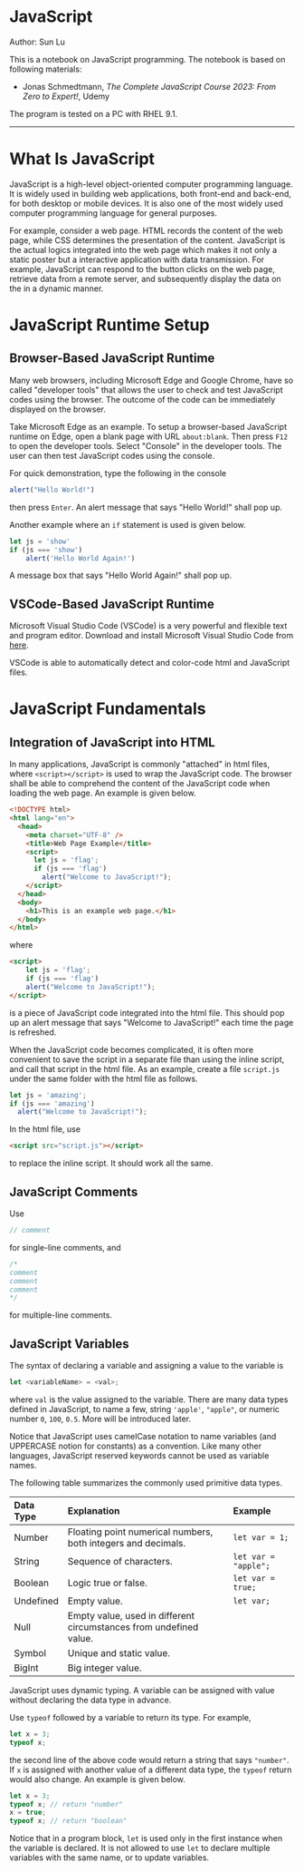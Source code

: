 # **JavaScript**

Author: Sun Lu

This is a notebook on JavaScript programming. The notebook is based on following materials:
- Jonas Schmedtmann, *The Complete JavaScript Course 2023: From Zero to Expert!*, Udemy

The program is tested on a PC with RHEL 9.1.

---

# What Is JavaScript

JavaScript is a high-level object-oriented computer programming language. It is widely used in building web applications, both front-end and back-end, for both desktop or mobile devices. It is also one of the most widely used computer programming language for general purposes.

For example, consider a web page. HTML records the content of the web page, while CSS determines the presentation of the content. JavaScript is the actual logics integrated into the web page which makes it not only a static poster but a interactive application with data transmission. For example, JavaScript can respond to the button clicks on the web page, retrieve data from a remote server, and subsequently display the data on the in a dynamic manner.

# JavaScript Runtime Setup

## Browser-Based JavaScript Runtime

Many web browsers, including Microsoft Edge and Google Chrome, have so called "developer tools" that allows the user to check and test JavaScript codes using the browser. The outcome of the code can be immediately displayed on the browser.

Take Microsoft Edge as an example. To setup a browser-based JavaScript runtime on Edge, open a blank page with URL `about:blank`. Then press `F12` to open the developer tools. Select "Console" in the developer tools. The user can then test JavaScript codes using the console.

For quick demonstration, type the following in the console
```js
alert("Hello World!")
```
then press `Enter`. An alert message that says "Hello World!" shall pop up.

Another example where an `if` statement is used is given below.
```js
let js = 'show'
if (js === 'show')
    alert('Hello World Again!')
```
A message box that says "Hello World Again!" shall pop up.

## VSCode-Based JavaScript Runtime

Microsoft Visual Studio Code (VSCode) is a very powerful and flexible text and program editor. Download and install Microsoft Visual Studio Code from [here](https://code.visualstudio.com/).

VSCode is able to automatically detect and color-code html and JavaScript files.

# JavaScript Fundamentals

## Integration of JavaScript into HTML

In many applications, JavaScript is commonly "attached" in html files, where `<script></script>` is used to wrap the JavaScript code. The browser shall be able to comprehend the content of the JavaScript code when loading the web page. An example is given below.
```html
<!DOCTYPE html>
<html lang="en">
  <head>
    <meta charset="UTF-8" />
    <title>Web Page Example</title>
    <script>
      let js = 'flag';
      if (js === 'flag')
        alert("Welcome to JavaScript!");
    </script>
  </head>
  <body>
    <h1>This is an example web page.</h1>
  </body>
</html>
```
where
```html
<script>
    let js = 'flag';
    if (js === 'flag')
    alert("Welcome to JavaScript!");
</script>
```
is a piece of JavaScript code integrated into the html file. This should pop up an alert message that says "Welcome to JavaScript!" each time the page is refreshed.

When the JavaScript code becomes complicated, it is often more convenient to save the script in a separate file than using the inline script, and call that script in the html file. As an example, create a file `script.js` under the same folder with the html file as follows.
```js
let js = 'amazing';
if (js === 'amazing')
  alert("Welcome to JavaScript!");
```
In the html file, use
```html
<script src="script.js"></script>
```
to replace the inline script. It should work all the same.

## JavaScript Comments

Use
```js
// comment
```
for single-line comments, and
```js
/*
comment
comment
comment
*/
```
for multiple-line comments.

## JavaScript Variables

The syntax of declaring a variable and assigning a value to the variable is
```js
let <variableName> = <val>;
```
where `val` is the value assigned to the variable. There are many data types defined in JavaScript, to name a few, string `'apple'`, `"apple"`, or numeric number `0`, `100`, `0.5`. More will be introduced later. 

Notice that JavaScript uses camelCase notation to name variables (and UPPERCASE notion for constants) as a convention. Like many other languages, JavaScript reserved keywords cannot be used as variable names.

The following table summarizes the commonly used primitive data types.

| Data Type | Explanation | Example |
| :-------- | :---------- | :------ |
| Number | Floating point numerical numbers, both integers and decimals. | `let var = 1;` |
| String | Sequence of characters. | `let var = "apple";` |
| Boolean | Logic true or false. | `let var = true;` |
| Undefined | Empty value. | `let var;` |
| Null | Empty value, used in different circumstances from undefined value. | |
| Symbol | Unique and static value. | |
| BigInt | Big integer value. | |

JavaScript uses dynamic typing. A variable can be assigned with value without declaring the data type in advance.

Use `typeof` followed by a variable to return its type. For example,
```js
let x = 3;
typeof x;
```
the second line of the above code would return a string that says `"number"`. If `x` is assigned with another value of a different data type, the `typeof` return would also change. An example is given below.
```js
let x = 3;
typeof x; // return "number"
x = true;
typeof x; // return "boolean"
```

Notice that in a program block, `let` is used only in the first instance when the variable is declared. It is not allowed to use `let` to declare multiple variables with the same name, or to update variables.
